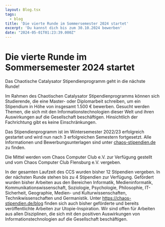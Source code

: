 ```yaml
---
layout: Blog.tsx
tags:
  - blog
title: 'Die vierte Runde im Sommersemester 2024 startet'
excerpt: 'Du kannst dich bis zum 30.10.2024 bewerben'
date: "2024-05-01T01:23:39.000Z"
---
```


# Die vierte Runde im Sommersemester 2024 startet

Das Chaotische Catalysator Stipendienprogramm geht in die nächste Runde!

Im Rahmen des Chaotischen Catalysator Stipendienprogramms können sich Studierende, die eine Master- oder Diplomarbeit schreiben, um ein Stipendium in Höhe von insgesamt 1.500 € bewerben. Gesucht werden Themen, die sich mit den Informationstechnologien dieser Welt und ihren Auswirkungen auf die Gesellschaft beschäftigen. Hinsichtlich der Fachrichtung gibt es keine Einschränkungen.

Das Stipendienprogramm ist im Wintersemester 2022/23 erfolgreich gestartet und wird nun nach 3 erfolgreichen Semestern fortgesetzt.
Alle Informationen und Bewerbungsunterlagen sind unter [chaos-stipendien.de](https://chaos-stipendien.de/) zu finden.

Die Mittel werden vom Chaos Computer Club e.V. zur Verfügung gestellt und vom Chaos Computer Club Flensburg e.V. vergeben.

In der gesamten Laufzeit des CCS wurden bisher 12 Stipendien vergeben. In der nächsten Runde stehen bis zu 4 Stipendien zur Verfügung. Gefördert wurden bisher Arbeiten aus den Bereichen Informatik, Medieninformatik, Kommunikationswissenschaft, Soziologie, Psychologie, Philosophie, IT-Sicherheit, Geographie, Medien- und Kulturwissenschaften, Technikwissenschaften und Germanistik. Unter https://chaos-stipendien.de/blog finden sich auch bisher geförderte und bereits veröffentlichte Arbeiten zur Utopie-Inspiration.
Wir sind offen für Arbeiten aus allen Disziplinen, die sich mit den positiven Auswirkungen von Informationstechnologien auf die Gesellschaft beschäftigen.
